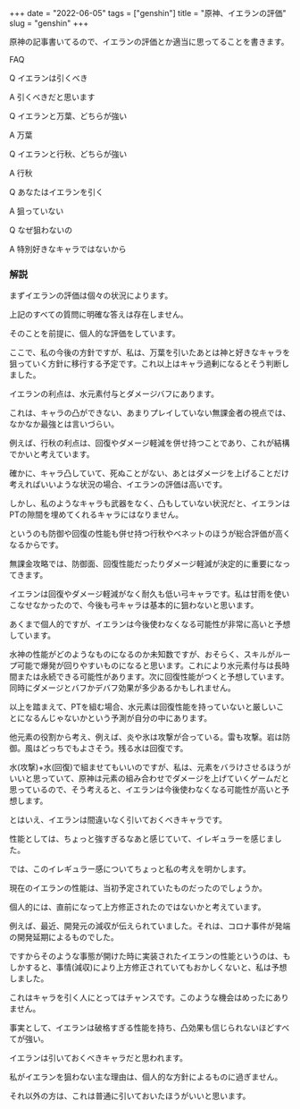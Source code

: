 +++
date = "2022-06-05"
tags = ["genshin"]
title = "原神、イエランの評価"
slug = "genshin"
+++

原神の記事書いてるので、イエランの評価とか適当に思ってることを書きます。

FAQ

Q イエランは引くべき

A 引くべきだと思います

Q イエランと万葉、どちらが強い

A 万葉

Q イエランと行秋、どちらが強い

A 行秋

Q あなたはイエランを引く

A 狙っていない

Q なぜ狙わないの

A 特別好きなキャラではないから

### 解説

まずイエランの評価は個々の状況によります。

上記のすべての質問に明確な答えは存在しません。

そのことを前提に、個人的な評価をしています。

ここで、私の今後の方針ですが、私は、万葉を引いたあとは神と好きなキャラを狙っていく方針に移行する予定です。これ以上はキャラ過剰になるとそう判断しました。

イエランの利点は、水元素付与とダメージバフにあります。

これは、キャラの凸ができない、あまりプレイしていない無課金者の視点では、なかなか最強とは言いづらい。

例えば、行秋の利点は、回復やダメージ軽減を併せ持つことであり、これが結構でかいと考えています。

確かに、キャラ凸していて、死ぬことがない、あとはダメージを上げることだけ考えればいいような状況の場合、イエランの評価は高いです。

しかし、私のようなキャラも武器をなく、凸もしていない状況だと、イエランはPTの隙間を埋めてくれるキャラにはなりません。

というのも防御や回復の性能も併せ持つ行秋やベネットのほうが総合評価が高くなるからです。

無課金攻略では、防御面、回復性能だったりダメージ軽減が決定的に重要になってきます。

イエランは回復やダメージ軽減がなく耐久も低い弓キャラです。私は甘雨を使いこなせなかったので、今後も弓キャラは基本的に狙わないと思います。

あくまで個人的ですが、イエランは今後使わなくなる可能性が非常に高いと予想しています。

水神の性能がどのようなものになるのか未知数ですが、おそらく、スキルがループ可能で爆発が回りやすいものになると思います。これにより水元素付与は長時間または永続できる可能性があります。次に回復性能がつくと予想しています。同時にダメージとバフかデバフ効果が多少あるかもしれません。

以上を踏まえて、PTを組む場合、水元素は回復性能を持っていないと厳しいことになるんじゃないかという予測が自分の中にあります。

他元素の役割から考え、例えば、炎や氷は攻撃が合っている。雷も攻撃。岩は防御。風はどっちでもよさそう。残る水は回復です。

水(攻撃)+水(回復)で組ませてもいいのですが、私は、元素をバラけさせるほうがいいと思っていて、原神は元素の組み合わせでダメージを上げていくゲームだと思っているので、そう考えると、イエランは今後使わなくなる可能性が高いと予想します。

とはいえ、イエランは間違いなく引いておくべきキャラです。

性能としては、ちょっと強すぎるなあと感じていて、イレギュラーを感じました。

では、このイレギュラー感についてちょっと私の考えを明かします。

現在のイエランの性能は、当初予定されていたものだったのでしょうか。

個人的には、直前になって上方修正されたのではないかと考えています。

例えば、最近、開発元の減収が伝えられていました。それは、コロナ事件が発端の開発延期によるものでした。

ですからそのような事態が開けた時に実装されたイエランの性能というのは、もしかすると、事情(減収)により上方修正されていてもおかしくないと、私は予想しました。

これはキャラを引く人にとってはチャンスです。このような機会はめったにありません。

事実として、イエランは破格すぎる性能を持ち、凸効果も信じられないほどすべてが強い。

イエランは引いておくべきキャラだと思われます。

私がイエランを狙わない主な理由は、個人的な方針によるものに過ぎません。

それ以外の方は、これは普通に引いておいたほうがいいと思います。


